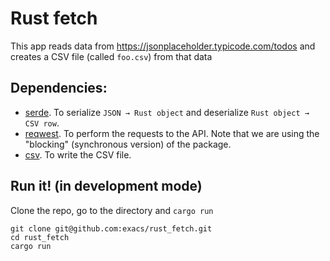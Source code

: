 # Rust fetch

This app reads data from https://jsonplaceholder.typicode.com/todos and creates a CSV file (called `foo.csv`) from that data

## Dependencies:

- [serde](https://crates.io/crates/serde). To serialize `JSON → Rust object` and deserialize `Rust object → CSV row`.
- [reqwest](https://crates.io/crates/reqwest). To perform the requests to the API. Note that we are using the "blocking" (synchronous version) of the package.
- [csv](https://crates.io/crates/csv). To write the CSV file.


## Run it! (in development mode)

Clone the repo, go to the directory and `cargo run`

```
git clone git@github.com:exacs/rust_fetch.git
cd rust_fetch
cargo run
```
